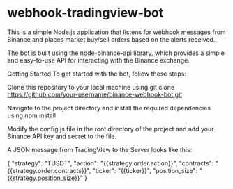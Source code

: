# webhook-tradingview-bot
This is a simple Node.js application that listens for webhook messages from Binance and places market buy/sell orders based on the alerts received. 

The bot is built using the node-binance-api library, which provides a simple and easy-to-use API for interacting with the Binance exchange.

Getting Started
To get started with the bot, follow these steps:

Clone this repository to your local machine using git clone https://github.com/your-username/binance-webhook-bot.git

Navigate to the project directory and install the required dependencies using npm install

Modify the config.js file in the root directory of the project and add your Binance API key and secret to the file.

A JSON message from TradingView to the Server looks like this:

{
  "strategy": "TUSDT",
  "action": "{{strategy.order.action}}",
  "contracts": "{{strategy.order.contracts}}",
  "ticker": "{{ticker}}",
  "position_size": "{{strategy.position_size}}"
}
